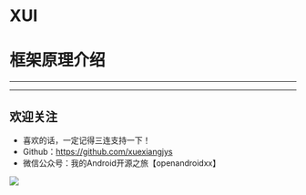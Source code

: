 # XUI

# 框架原理介绍

---



---

## 欢迎关注

* 喜欢的话，一定记得三连支持一下！
* Github：https://github.com/xuexiangjys
* 微信公众号：我的Android开源之旅【openandroidxx】

![](https://img.rruu.net/image/5f871cffe209c)
